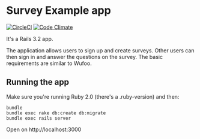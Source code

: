 Survey Example app
==============================

[![CircleCI](https://circleci.com/gh/rafaeljesus/survey.svg?style=svg)](https://circleci.com/gh/rafaeljesus/survey)
[![Code Climate](https://codeclimate.com/github/rafaeljesus/survey/badges/gpa.svg)](https://codeclimate.com/github/rafaeljesus/survey)


It's a Rails 3.2 app.

The application allows users to sign up and create surveys. Other users can then
sign in and answer the questions on the survey. The basic requirements are
similar to Wufoo.

Running the app
---------------

Make sure you're running Ruby 2.0 (there's a .ruby-version) and then:

    bundle
    bundle exec rake db:create db:migrate
    bundle exec rails server

Open on http://localhost:3000
